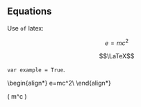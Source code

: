 ## Equations

Use `of` latex:

$$ e=mc^2 $$

$$\LaTeX$$

`var example = True`. 

\begin{align*}
e=mc^2\\
\end{align*}

\( m^c \)